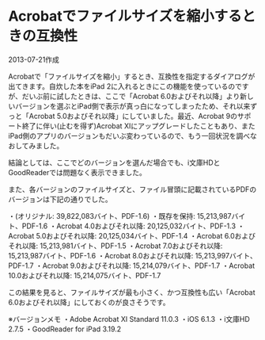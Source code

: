 # Acrobatでファイルサイズを縮小するときの互換性

2013-07-21作成

Acrobatで「ファイルサイズを縮小」するとき、互換性を指定するダイアログが出てきます。自炊した本をiPad 2に入れるときにこの機能を使っているのですが、だいぶ前に試したときは、ここで「Acrobat 6.0およびそれ以降」より新しいバージョンを選ぶとiPad側で表示が真っ白になってしまったため、それ以来ずっと「Acrobat 5.0およびそれ以降」にしていました。最近、Acrobat 9のサポート終了に伴い(止むを得ず)Acrobat XIにアップグレードしたこともあり、またiPad側のアプリのバージョンもだいぶ変わっているので、もう一回状況を調べなおしてみました。

結論としては、ここでどのバージョンを選んだ場合でも、i文庫HDとGoodReaderでは問題なく表示できました。

また、各バージョンのファイルサイズと、ファイル冒頭に記載されているPDFのバージョンは下記の通りでした。

・(オリジナル: 39,822,083バイト、PDF-1.6)
・既存を保持: 15,213,987バイト、PDF-1.6
・Acrobat 4.0およびそれ以降: 20,125,032バイト、PDF-1.3
・Acrobat 5.0およびそれ以降: 20,125,034バイト、PDF-1.4
・Acrobat 6.0およびそれ以降: 15,213,981バイト、PDF-1.5
・Acrobat 7.0およびそれ以降: 15,213,987バイト、PDF-1.6
・Acrobat 8.0およびそれ以降: 15,213,997バイト、PDF-1.7
・Acrobat 9.0およびそれ以降: 15,214,079バイト、PDF-1.7
・Acrobat 10.0およびそれ以降: 15,214,075バイト、PDF-1.7

この結果を見ると、ファイルサイズが最も小さく、かつ互換性も広い「Acrobat 6.0およびそれ以降」にしておくのが良さそうです。

※バージョンメモ
・Adobe Acrobat XI Standard 11.0.3
・iOS 6.1.3
・i文庫HD 2.7.5
・GoodReader for iPad 3.19.2
